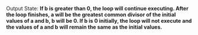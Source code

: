 Output State: **If b is greater than 0, the loop will continue executing. After the loop finishes, a will be the greatest common divisor of the initial values of a and b, b will be 0. If b is 0 initially, the loop will not execute and the values of a and b will remain the same as the initial values.**